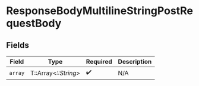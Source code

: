 # ResponseBodyMultilineStringPostRequestBody


## Fields

| Field                | Type                 | Required             | Description          |
| -------------------- | -------------------- | -------------------- | -------------------- |
| `array`              | T::Array<*::String*> | :heavy_check_mark:   | N/A                  |